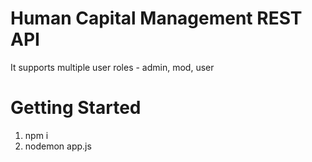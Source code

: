 # Human Capital Management REST API

It supports multiple user roles - admin, mod, user

# Getting Started

1. npm i
2. nodemon app.js

